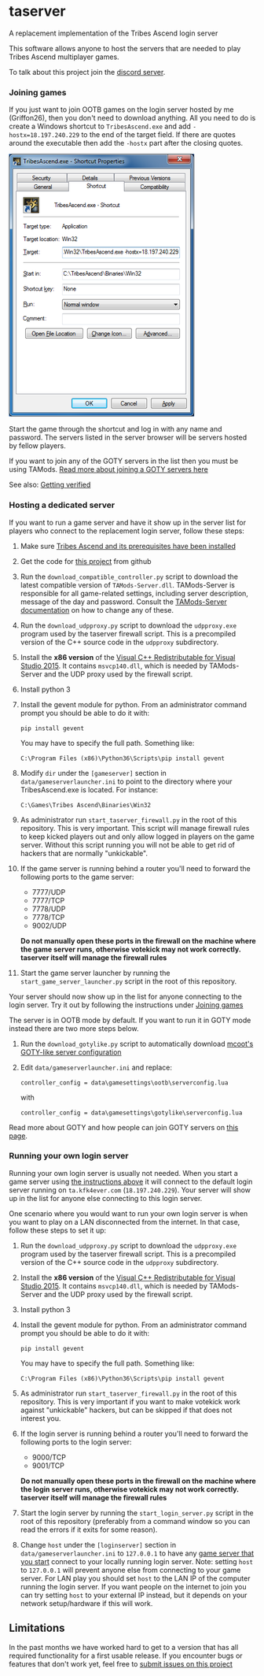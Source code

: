 # taserver
A replacement implementation of the Tribes Ascend login server

This software allows anyone to host the servers that are needed to play Tribes Ascend 
multiplayer games. 

To talk about this project join the [discord server](https://discordapp.com/invite/8enekHQ).

### Joining games

If you just want to join OOTB games on the login server hosted by me (Griffon26), then
you don't need to download anything. All you need to do is create a Windows shortcut to
`TribesAscend.exe` and add `-hostx=18.197.240.229` to the end of the target field.
If there are quotes around the executable then add the `-hostx` part after the closing quotes.

![Shortcut dialog](/docs/images/tashortcut.png?raw=true)

Start the game through the shortcut and log in with any name and password. The servers
listed in the server browser will be servers hosted by fellow players.

If you want to join any of the GOTY servers in the list then you must be using TAMods.
[Read more about joining a GOTY servers here](/docs/user_manual/joining_goty_servers.md)

See also: [Getting verified](/docs/user_manual/getting_verified.md)

### Hosting a dedicated server

If you want to run a game server and have it show up in the server list for players who
connect to the replacement login server, follow these steps:

1. Make sure [Tribes Ascend and its prerequisites have been installed](/docs/user_manual/installing_tribes_and_prerequisites.md)

2. Get the code for [this project](https://github.com/Griffon26/taserver) from github

3. Run the `download_compatible_controller.py` script to download the latest compatible
   version of `TAMods-Server.dll`. TAMods-Server is responsible for all game-related settings,
   including server description, message of the day and password. 
   Consult the [TAMods-Server documentation](https://www.tamods.org/docs/doc_srv_api_overview.html)
   on how to change any of these.

4. Run the `download_udpproxy.py` script to download the `udpproxy.exe` program used by the 
   taserver firewall script. This is a precompiled version of the C++ source code in the `udpproxy`
   subdirectory.
   
5. Install the **x86 version** of the
   [Visual C++ Redistributable for Visual Studio 2015](https://www.microsoft.com/en-us/download/details.aspx?id=48145).
   It contains `msvcp140.dll`, which is needed by TAMods-Server and the UDP proxy used by the
   firewall script.

6. Install python 3

7. Install the gevent module for python. From an administrator command prompt you should be able 
   to do it with:

    ```
    pip install gevent
    ```
    
   You may have to specify the full path. Something like:
   
    ```
    C:\Program Files (x86)\Python36\Scripts\pip install gevent
    ```

8. Modify `dir` under the `[gameserver]` section in `data/gameserverlauncher.ini` to point to 
   the directory where your TribesAscend.exe is located. For instance:

    ```
    C:\Games\Tribes Ascend\Binaries\Win32
    ```
    
9. As administrator run `start_taserver_firewall.py` in the root of this repository. This is very 
   important. This script will manage firewall rules to keep kicked players out and only allow 
   logged in players on the game server. Without this script running you will not be able to get
   rid of hackers that are normally "unkickable".

10. If the game server is running behind a router you'll need to forward the following ports to
    the game server:
    
    * 7777/UDP
    * 7777/TCP
    * 7778/UDP
    * 7778/TCP
    * 9002/UDP
    
    **Do not manually open these ports in the firewall on the machine where the game server runs,
      otherwise votekick may not work correctly. taserver itself will manage the firewall rules**

11. Start the game server launcher by running the `start_game_server_launcher.py` script in the 
    root of this repository.

Your server should now show up in the list for anyone connecting to the login server.
Try it out by following the instructions under [Joining games](#joining-games)

The server is in OOTB mode by default. If you want to run it in GOTY mode instead there are two
more steps below.

1. Run the `download_gotylike.py` script to automatically download 
   [mcoot's GOTY-like server configuration](https://github.com/mcoot/tamods-server-gotylike)
   
2. Edit `data/gameserverlauncher.ini` and replace:

       controller_config = data\gamesettings\ootb\serverconfig.lua
       
   with
   
       controller_config = data\gamesettings\gotylike\serverconfig.lua

Read more about GOTY and how people can join GOTY servers on 
[this page](/docs/user_manual/joining_goty_servers.md).

### Running your own login server

Running your own login server is usually not needed. When you start a game server using
[the instructions above](#hosting-a-dedicated-server) it will connect to the default login 
server running on `ta.kfk4ever.com` (`18.197.240.229`). Your server will show up in the list 
for anyone else connecting to this login server.

One scenario where you would want to run your own login server is when you want to play
on a LAN disconnected from the internet. In that case, follow these steps to set it up:

1. Run the `download_udpproxy.py` script to download the `udpproxy.exe` program used by the 
   taserver firewall script. This is a precompiled version of the C++ source code in the `udpproxy`
   subdirectory.
   
2. Install the **x86 version** of the
   [Visual C++ Redistributable for Visual Studio 2015](https://www.microsoft.com/en-us/download/details.aspx?id=48145).
   It contains `msvcp140.dll`, which is needed by TAMods-Server and the UDP proxy used by the
   firewall script.

3. Install python 3

4. Install the gevent module for python. From an administrator command prompt you should be able 
   to do it with:

    ```
    pip install gevent
    ```
    
   You may have to specify the full path. Something like:
   
    ```
    C:\Program Files (x86)\Python36\Scripts\pip install gevent
    ```

5. As administrator run `start_taserver_firewall.py` in the root of this repository. This is very 
   important if you want to make votekick work against "unkickable" hackers, but can be skipped
   if that does not interest you.
   

6. If the login server is running behind a router you'll need to forward the following ports to
   the login server:
    
   * 9000/TCP
   * 9001/TCP 
   
   **Do not manually open these ports in the firewall on the machine where the login server runs,
     otherwise votekick may not work correctly. taserver itself will manage the firewall rules**

7. Start the login server by running the `start_login_server.py` script in the root of this 
   repository (preferably from a command window so you can read the errors if it exits for 
   some reason).

8. Change `host` under the `[loginserver]` section in `data/gameserverlauncher.ini` to `127.0.0.1`
   to have any [game server that you start](#hosting-a-dedicated-server) connect to your locally
   running login server. Note: setting `host` to `127.0.0.1` will prevent anyone else from
   connecting to your game server. For LAN play you should set `host` to the LAN IP of the computer
   running the login server. If you want people on the internet to join you can try setting `host` 
   to your external IP instead, but it depends on your network setup/hardware if this will work. 

## Limitations

In the past months we have worked hard to get to a version that has all required functionality
for a first usable release. If you encounter bugs or features that don't work yet, feel free
to [submit issues on this project](https://github.com/Griffon26/taserver/issues)  
